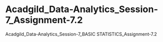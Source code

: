 # Acadgild_Data-Analytics_Session-7_Assignment-7.2
 Acadgild_Data-Analytics_Session-7_BASIC STATISTICS_Assignment-7.2
